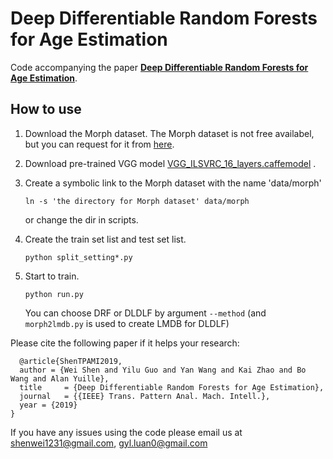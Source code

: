 # Deep Differentiable Random Forests for Age Estimation

Code accompanying the paper [**Deep Differentiable Random Forests for Age Estimation**](https://arxiv.org/pdf/1907.10665.pdf).

## How to use

1. Download the Morph dataset. The Morph dataset is not free availabel, but you can request for it from [here](https://ebill.uncw.edu/C20231_ustores/web/store_main.jsp?STOREID=4).
2. Download pre-trained VGG model [VGG_ILSVRC_16_layers.caffemodel](http://www.robots.ox.ac.uk/~vgg/software/very_deep/caffe/VGG_ILSVRC_16_layers.caffemodel) .
3. Create a symbolic link to the Morph dataset with the name 'data/morph'

    `ln -s 'the directory for Morph dataset' data/morph`  

    or change the dir in scripts.  
4. Create the train set list and test set list.

    `python split_setting*.py`
5. Start to train.

    `python run.py`
    
    You can choose DRF or DLDLF by argument `--method`
    (and `morph2lmdb.py` is used to create LMDB for DLDLF)

Please cite the following paper if it helps your research:
   
      @article{ShenTPAMI2019,
      author = {Wei Shen and Yilu Guo and Yan Wang and Kai Zhao and Bo Wang and Alan Yuille},
      title     = {Deep Differentiable Random Forests for Age Estimation},
      journal   = {{IEEE} Trans. Pattern Anal. Mach. Intell.},
      year = {2019}
    }
    
If you have any issues using the code please email us at shenwei1231@gmail.com, gyl.luan0@gmail.com
